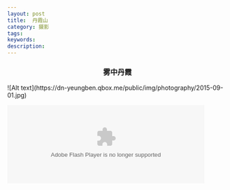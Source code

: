```yaml
---
layout: post
title:  丹霞山
category: 摄影
tags:
keywords:
description:
---
```


<h3 align = "center">雾中丹霞</h3>
![Alt text](https://dn-yeungben.qbox.me/public/img/photography/2015-09-01.jpg)

<embed src="http://www.xiami.com/widget/38074171_H_S_album/wallPlayer.swf" type="application/x-shockwave-flash" width="451" height="179" wmode="transparent"></embed>

